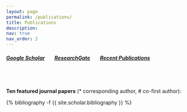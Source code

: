 ```yaml
---
layout: page
permalink: /publications/
title: Publications
description: 
nav: true
nav_order: 2
---
```

##### [<u><b>Google Scholar</b></u>](https://scholar.google.com/citations?user=SlXpfWMAAAAJ&hl=en)		&nbsp;&nbsp;&nbsp;&nbsp;&nbsp;&nbsp;			[<u><b>ResearchGate</b></u>](https://www.researchgate.net/profile/Zhiwei_Li22)		&nbsp;&nbsp;&nbsp;&nbsp;&nbsp;&nbsp;			[<u><b>Recent Publications</b></u>](/publicationList/)

###### <br>

**Ten featured journal papers** (\* corresponding author, # co-first author):

<!-- _pages/publications.md -->

<div class="publications">{% bibliography -f {{ site.scholar.bibliography }} %}</div>

